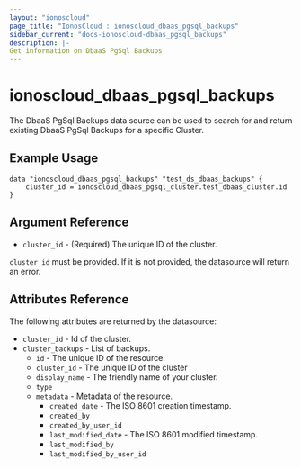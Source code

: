 ```yaml
---
layout: "ionoscloud"
page_title: "IonosCloud : ionoscloud_dbaas_pgsql_backups"
sidebar_current: "docs-ionoscloud-dbaas_pgsql_backups"
description: |-
Get information on DbaaS PgSql Backups
---
```


# ionoscloud\_dbaas_pgsql_backups

The DbaaS PgSql Backups data source can be used to search for and return existing DbaaS PgSql Backups for a specific Cluster.

## Example Usage

```hcl
data "ionoscloud_dbaas_pgsql_backups" "test_ds_dbaas_backups" {
	cluster_id = ionoscloud_dbaas_pgsql_cluster.test_dbaas_cluster.id
}
```

## Argument Reference

* `cluster_id` - (Required) The unique ID of the cluster.

`cluster_id` must be provided. If it is not provided, the datasource will return an error.

## Attributes Reference

The following attributes are returned by the datasource:

* `cluster_id` - Id of the cluster.
* `cluster_backups` - List of backups.
    * `id` - The unique ID of the resource.
    * `cluster_id` - The unique ID of the cluster
    * `display_name` - The friendly name of your cluster.
    * `type`
    * `metadata` - Metadata of the resource.
        * `created_date` - The ISO 8601 creation timestamp.
        * `created_by`
        * `created_by_user_id`
        * `last_modified_date` - The ISO 8601 modified timestamp.
        * `last_modified_by`
        * `last_modified_by_user_id`